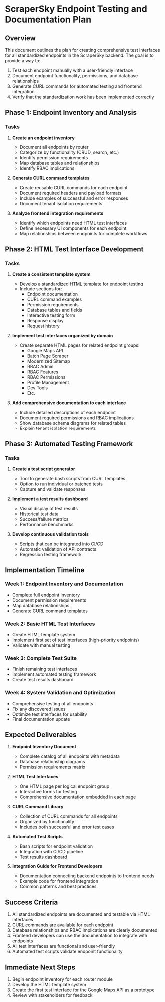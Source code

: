 # ScraperSky Endpoint Testing and Documentation Plan

## Overview

This document outlines the plan for creating comprehensive test interfaces for all standardized endpoints in the ScraperSky backend. The goal is to provide a way to:

1. Test each endpoint manually with a user-friendly interface
2. Document endpoint functionality, permissions, and database relationships
3. Generate CURL commands for automated testing and frontend integration
4. Verify that the standardization work has been implemented correctly

## Phase 1: Endpoint Inventory and Analysis

### Tasks

1. **Create an endpoint inventory**
   - Document all endpoints by router
   - Categorize by functionality (CRUD, search, etc.)
   - Identify permission requirements 
   - Map database tables and relationships
   - Identify RBAC implications

2. **Generate CURL command templates**
   - Create reusable CURL commands for each endpoint
   - Document required headers and payload formats
   - Include examples of successful and error responses
   - Document tenant isolation requirements

3. **Analyze frontend integration requirements**
   - Identify which endpoints need HTML test interfaces
   - Define necessary UI components for each endpoint
   - Map relationships between endpoints for complete workflows

## Phase 2: HTML Test Interface Development

### Tasks

1. **Create a consistent template system**
   - Develop a standardized HTML template for endpoint testing
   - Include sections for:
     - Endpoint documentation
     - CURL command examples
     - Permission requirements
     - Database tables and fields
     - Interactive testing form
     - Response display
     - Request history

2. **Implement test interfaces organized by domain**
   - Create separate HTML pages for related endpoint groups:
     - Google Maps API
     - Batch Page Scraper
     - Modernized Sitemap
     - RBAC Admin
     - RBAC Features
     - RBAC Permissions
     - Profile Management
     - Dev Tools
     - Etc.

3. **Add comprehensive documentation to each interface**
   - Include detailed descriptions of each endpoint
   - Document required permissions and RBAC implications
   - Show database schema diagrams for related tables
   - Explain tenant isolation requirements

## Phase 3: Automated Testing Framework

### Tasks

1. **Create a test script generator**
   - Tool to generate bash scripts from CURL templates
   - Option to run individual or batched tests
   - Capture and validate responses

2. **Implement a test results dashboard**
   - Visual display of test results
   - Historical test data
   - Success/failure metrics
   - Performance benchmarks

3. **Develop continuous validation tools**
   - Scripts that can be integrated into CI/CD
   - Automatic validation of API contracts
   - Regression testing framework

## Implementation Timeline

### Week 1: Endpoint Inventory and Documentation
- Complete full endpoint inventory
- Document permission requirements
- Map database relationships
- Generate CURL command templates

### Week 2: Basic HTML Test Interfaces
- Create HTML template system
- Implement first set of test interfaces (high-priority endpoints)
- Validate with manual testing

### Week 3: Complete Test Suite
- Finish remaining test interfaces
- Implement automated testing framework
- Create test results dashboard

### Week 4: System Validation and Optimization
- Comprehensive testing of all endpoints
- Fix any discovered issues
- Optimize test interfaces for usability
- Final documentation update

## Expected Deliverables

1. **Endpoint Inventory Document**
   - Complete catalog of all endpoints with metadata
   - Database relationship diagrams
   - Permission requirements matrix

2. **HTML Test Interfaces**
   - One HTML page per logical endpoint group
   - Interactive forms for testing
   - Comprehensive documentation embedded in each page

3. **CURL Command Library**
   - Collection of CURL commands for all endpoints
   - Organized by functionality
   - Includes both successful and error test cases

4. **Automated Test Scripts**
   - Bash scripts for endpoint validation
   - Integration with CI/CD pipeline
   - Test results dashboard

5. **Integration Guide for Frontend Developers**
   - Documentation connecting backend endpoints to frontend needs
   - Example code for frontend integration
   - Common patterns and best practices

## Success Criteria

1. All standardized endpoints are documented and testable via HTML interfaces
2. CURL commands are available for each endpoint
3. Database relationships and RBAC implications are clearly documented
4. Frontend developers can use the documentation to integrate with endpoints
5. All test interfaces are functional and user-friendly
6. Automated test scripts validate endpoint functionality

## Immediate Next Steps

1. Begin endpoint inventory for each router module
2. Develop the HTML template system
3. Create the first test interface for the Google Maps API as a prototype
4. Review with stakeholders for feedback